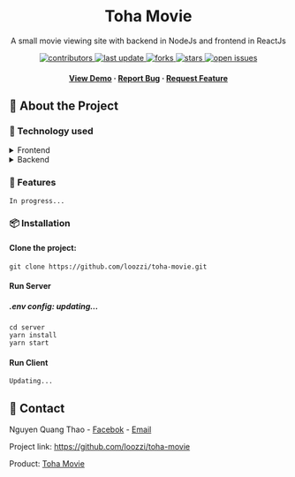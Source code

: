 <div align="center">
	<h1>Toha Movie</h1>
	<p>
		A small movie viewing site with backend in NodeJs and frontend in ReactJs
	</p>
	<!-- Badges -->
	<p>
	<a href="https://github.com/loozzi/toha-movie/graphs/contributors">
		<img src="https://img.shields.io/github/contributors/loozzi/toha-movie" alt="contributors" />
	</a>
	<a href="">
		<img src="https://img.shields.io/github/last-commit/loozzi/toha-movie" alt="last update" />
	</a>
	<a href="https://github.com/loozzi/toha-movie/network/members">
		<img src="https://img.shields.io/github/forks/loozzi/toha-movie" alt="forks" />
	</a>
	<a href="https://github.com/loozzi/toha-movie/stargazers">
		<img src="https://img.shields.io/github/stars/loozzi/toha-movie" alt="stars" />
	</a>
	<a href="https://github.com/loozzi/toha-movie/issues/">
		<img src="https://img.shields.io/github/issues/loozzi/toha-movie" alt="open issues" />
	</a>
	</p>
	
<h4>
	<a href="https://tohamovie.site">View Demo</a>
<span> · </span>
	<a href="https://github.com/loozzi/toha-movie/issues/">Report Bug</a>
<span> · </span>
	<a href="https://github.com/loozzi/toha-movie/issues/">Request Feature</a>
</h4>
</div>

## 🌟 About the Project
### 📑 Technology used
<details>
	<summary>Frontend</summary>
	<ul>
		<li>Updating...</>
	</ul>
</details>

<details>
	<summary>Backend</summary>
	<ul>
		<li><a href="https://nodejs.org/en">NodejS</a></li>
		<li><a href="https://expressjs.com/">ExpressJS</a></li>
		<li><a href="https://jwt.io/">JSON Web Token</a></li>
		<li><a href="https://www.mysql.com/">MySQL</a></li>
		<li>Updating...</li>
	</ul>
</details>

### :dart: Features
	In progress...

### 📦 Installation
#### Clone the project:
	git clone https://github.com/loozzi/toha-movie.git

#### Run Server
##### .env config: updating...
	cd server
	yarn install
	yarn start

#### Run Client
	Updating...

## 🤝 Contact
Nguyen Quang Thao - <a href="https://www.facebook.com/NQT.Loozzii/">Facebok</a> - <a href="mail:thaonq.dev+github@gmail.com">Email</a>

Project link: <a href="https://github.com/loozzi/toha-movie">https://github.com/loozzi/toha-movie</a>

Product: <a href="https://tohamovie.site">Toha Movie</a> 